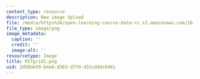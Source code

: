 ```yaml
---
content_type: resource
description: New image Upload
file: /media/https%3A/open-learning-course-data-rc.s3.amazonaws.com/16-90-computational-methods-in-aerospace-engineering-spring-2014/2d58de59b4a6d363d7fdd31cdddc6461_MITgrid1.png
file_type: image/png
image_metadata:
  caption: ''
  credit: ''
  image-alt: ''
resourcetype: Image
title: MITgrid1.png
uid: 2d58de59-b4a6-d363-d7fd-d31cdddc6461
---
```

